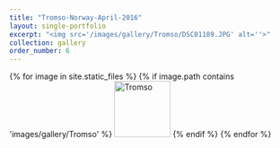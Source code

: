 ```yaml
---
title: "Tromso-Norway-April-2016"
layout: single-portfolio
excerpt: "<img src='/images/gallery/Tromso/DSC01189.JPG' alt=''>"
collection: gallery
order_number: 6
---
```

<p float="left">   
{% for image in site.static_files %}
{% if image.path contains 'images/gallery/Tromso' %}
<img src='{{ site.baseurl }}{{ image.path }}' alt='Tromso' title='Tromso' width="100" />
{% endif %}
{% endfor %}
</p>
<!-- [Poster](/files/pdf/research/PolMeth 2019 Poster.pdf){: .btn--research} -->
